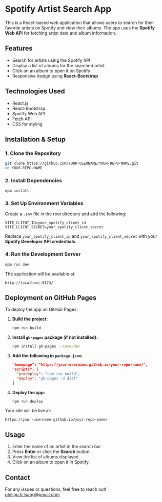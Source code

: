 # Spotify Artist Search App

This is a React-based web application that allows users to search for their favorite artists on Spotify and view their albums. The app uses the **Spotify Web API** for fetching artist data and album information.

## Features
- Search for artists using the Spotify API
- Display a list of albums for the searched artist
- Click on an album to open it on Spotify
- Responsive design using **React-Bootstrap**

## Technologies Used
- React.js
- React-Bootstrap
- Spotify Web API
- Fetch API
- CSS for styling

## Installation & Setup

### 1. Clone the Repository
```sh
git clone https://github.com/YOUR-USERNAME/YOUR-REPO-NAME.git
cd YOUR-REPO-NAME
```

### 2. Install Dependencies
```sh
npm install
```

### 3. Set Up Environment Variables
Create a `.env` file in the root directory and add the following:
```
VITE_CLIENT_ID=your_spotify_client_id
VITE_CLIENT_SECRET=your_spotify_client_secret
```
Replace `your_spotify_client_id` and `your_spotify_client_secret` with your **Spotify Developer API credentials**.

### 4. Run the Development Server
```sh
npm run dev
```
The application will be available at:
```
http://localhost:5173/
```

## Deployment on GitHub Pages
To deploy the app on GitHub Pages:
1. **Build the project:**
   ```sh
   npm run build
   ```
2. **Install `gh-pages` package (if not installed):**
   ```sh
   npm install gh-pages --save-dev
   ```
3. **Add the following in `package.json`:**
   ```json
   "homepage": "https://your-username.github.io/your-repo-name/",
   "scripts": {
     "predeploy": "npm run build",
     "deploy": "gh-pages -d dist"
   }
   ```
4. **Deploy the app:**
   ```sh
   npm run deploy
   ```
Your site will be live at:
```
https://your-username.github.io/your-repo-name/
```

## Usage
1. Enter the name of an artist in the search bar.
2. Press **Enter** or click the **Search** button.
3. View the list of albums displayed.
4. Click on an album to open it in Spotify.

## Contact
For any issues or questions, feel free to reach out!
philipp.h.tsang@gmail.com


